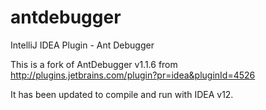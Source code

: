 antdebugger
===========

IntelliJ IDEA Plugin - Ant Debugger

This is a fork of AntDebugger v1.1.6 from http://plugins.jetbrains.com/plugin?pr=idea&pluginId=4526

It has been updated to compile and run with IDEA v12.
